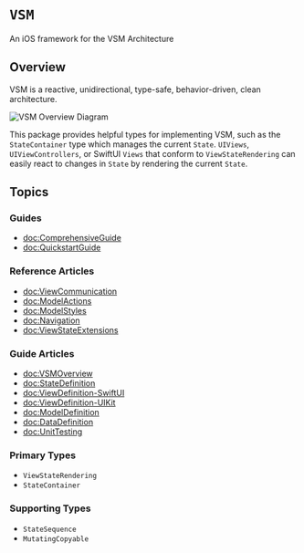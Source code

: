# ``VSM``

An iOS framework for the VSM Architecture

## Overview

VSM is a reactive, unidirectional, type-safe, behavior-driven, clean architecture.

![VSM Overview Diagram](vsm-diagram.png)

This package provides helpful types for implementing VSM, such as the ``StateContainer`` type which manages the current `State`. `UIViews`, `UIViewControllers`, or SwiftUI `Views` that conform to ``ViewStateRendering`` can easily react to changes in `State` by rendering the current `State`.

## Topics

### Guides

- <doc:ComprehensiveGuide>
- <doc:QuickstartGuide>

### Reference Articles

- <doc:ViewCommunication>
- <doc:ModelActions>
- <doc:ModelStyles>
- <doc:Navigation>
- <doc:ViewStateExtensions>

### Guide Articles

- <doc:VSMOverview>
- <doc:StateDefinition>
- <doc:ViewDefinition-SwiftUI>
- <doc:ViewDefinition-UIKit>
- <doc:ModelDefinition>
- <doc:DataDefinition>
- <doc:UnitTesting>

### Primary Types

- ``ViewStateRendering``
- ``StateContainer``

### Supporting Types

- ``StateSequence``
- ``MutatingCopyable``
